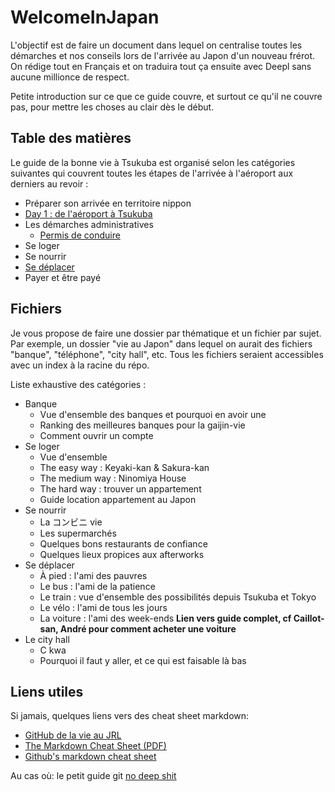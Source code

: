 # WelcomeInJapan

L'objectif est de faire un document dans lequel on centralise toutes les démarches et nos conseils lors de l'arrivée au Japon d'un nouveau frérot. On rédige tout en Français et on traduira tout ça ensuite avec Deepl sans aucune millionce de respect.

Petite introduction sur ce que ce guide couvre, et surtout ce qu'il ne couvre pas, pour mettre les choses au clair dès le début.

## Table des matières

Le guide de la bonne vie à Tsukuba est organisé selon les catégories suivantes qui couvrent toutes les étapes de l'arrivée à l'aéroport aux derniers au revoir :

- Préparer son arrivée en territoire nippon
- [Day 1 : de l'aéroport à Tsukuba](day1/day1.md)
- Les démarches administratives
    - [Permis de conduire](/administration/permis/administration_permis.md)
- Se loger
- Se nourrir
- [Se déplacer](transports/transports.md)
- Payer et être payé

## Fichiers

Je vous propose de faire une dossier par thématique et un fichier par sujet. Par exemple, un dossier "vie au Japon" dans lequel on aurait des fichiers "banque", "téléphone", "city hall", etc. Tous les fichiers seraient accessibles avec un index à la racine du répo.

Liste exhaustive des catégories :

- Banque
  - Vue d'ensemble des banques et pourquoi en avoir une
  - Ranking des meilleures banques pour la gaijin-vie
  - Comment ouvrir un compte
- Se loger
  - Vue d'ensemble
  - The easy way : Keyaki-kan & Sakura-kan
  - The medium way : Ninomiya House
  - The hard way : trouver un appartement
  - Guide location appartement au Japon
- Se nourrir
  - La コンビニ vie
  - Les supermarchés
  - Quelques bons restaurants de confiance
  - Quelques lieux propices aux afterworks
- Se déplacer
  - À pied : l'ami des pauvres
  - Le bus : l'ami de la patience
  - Le train : vue d'ensemble des possibilités depuis Tsukuba et Tokyo
  - Le vélo : l'ami de tous les jours
  - La voiture : l'ami des week-ends **Lien vers guide complet, cf Caillot-san, André pour comment acheter une voiture**
- Le city hall
  - C kwa
  - Pourquoi il faut y aller, et ce qui est faisable là bas

## Liens utiles

Si jamais, quelques liens vers des cheat sheet markdown:

- [GitHub de la vie au JRL](https://github.com/isri-aist/wiki/tree/master/life-in-jrl)
- [The Markdown Cheat Sheet (PDF)](https://padomi.id.lv/PRG/par__/Markdown-Cheat-Sheet.pdf)
- [Github's markdown cheat sheet](https://github.com/adam-p/markdown-here/wiki/Markdown-Cheatsheet)

Au cas où: le petit guide git [no deep shit](https://rogerdudler.github.io/git-guide/)
